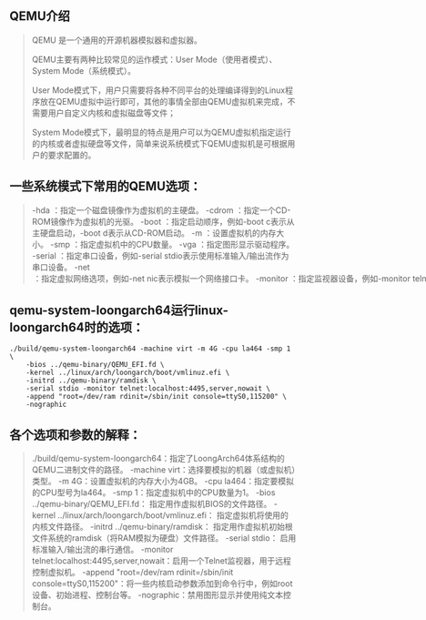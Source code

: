 ## QEMU介绍

> QEMU 是一个通用的开源机器模拟器和虚拟器。
>
> QEMU主要有两种比较常见的运作模式：User Mode（使用者模式）、System Mode（系统模式）。
>
> User Mode模式下，用户只需要将各种不同平台的处理编译得到的Linux程序放在QEMU虚拟中运行即可，其他的事情全部由QEMU虚拟机来完成，不需要用户自定义内核和虚拟磁盘等文件；
>
> System Mode模式下，最明显的特点是用户可以为QEMU虚拟机指定运行的内核或者虚拟硬盘等文件，简单来说系统模式下QEMU虚拟机是可根据用户的要求配置的。

## 一些系统模式下常用的QEMU选项：

> -hda <disk-image>：指定一个磁盘镜像作为虚拟机的主硬盘。
> -cdrom <cd-image>：指定一个CD-ROM镜像作为虚拟机的光驱。
> -boot <order>：指定启动顺序，例如-boot c表示从主硬盘启动，-boot d表示从CD-ROM启动。
> -m <memory>：设置虚拟机的内存大小。
> -smp <cores>：指定虚拟机中的CPU数量。
> -vga <driver>：指定图形显示驱动程序。
> -serial <device>：指定串口设备，例如-serial stdio表示使用标准输入/输出流作为串口设备。
> -net <option>：指定虚拟网络选项，例如-net nic表示模拟一个网络接口卡。
> -monitor <device>：指定监视器设备，例如-monitor telnet:localhost:4444,server,nowait表示使用Telnet监视器。
> -enable-kvm：启用KVM硬件加速，提高虚拟机性能。
> -device <device>：指定虚拟设备，例如-device virtio-net-pci表示添加一个virtio网络接口卡。
> 这是一个使用QEMU虚拟化软件来启动一个运行LoongArch64架构的虚拟机的命令行调用。

## qemu-system-loongarch64运行linux-loongarch64时的选项：

```shell
./build/qemu-system-loongarch64 -machine virt -m 4G -cpu la464 -smp 1 \
​    -bios ../qemu-binary/QEMU_EFI.fd \
​    -kernel ../linux/arch/loongarch/boot/vmlinuz.efi \
​    -initrd ../qemu-binary/ramdisk \
​    -serial stdio -monitor telnet:localhost:4495,server,nowait \
​    -append "root=/dev/ram rdinit=/sbin/init console=ttyS0,115200" \
​    -nographic
```

## 各个选项和参数的解释：

> ./build/qemu-system-loongarch64：指定了LoongArch64体系结构的QEMU二进制文件的路径。
> -machine virt：选择要模拟的机器（或虚拟机）类型。
> -m 4G：设置虚拟机的内存大小为4GB。
> -cpu la464：指定要模拟的CPU型号为la464。
> -smp 1：指定虚拟机中的CPU数量为1。
> -bios ../qemu-binary/QEMU_EFI.fd： 指定用作虚拟机BIOS的文件路径。
> -kernel ../linux/arch/loongarch/boot/vmlinuz.efi： 指定虚拟机将使用的内核文件路径。
> -initrd ../qemu-binary/ramdisk： 指定用作虚拟机初始根文件系统的ramdisk（将RAM模拟为硬盘）文件路径。
> -serial stdio： 启用标准输入/输出流的串行通信。
> -monitor telnet:localhost:4495,server,nowait：启用一个Telnet监视器，用于远程控制虚拟机。
> -append "root=/dev/ram rdinit=/sbin/init console=ttyS0,115200"：将一些内核启动参数添加到命令行中，例如root设备、初始进程、控制台等。
> -nographic：禁用图形显示并使用纯文本控制台。
